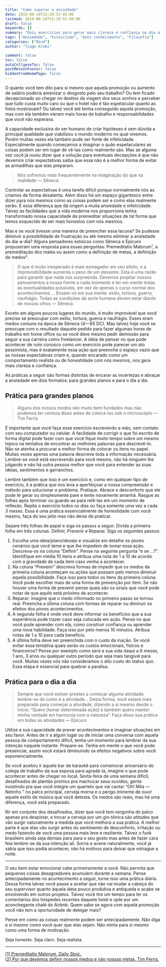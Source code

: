 ```yaml
---
title: "Como superar a ansiedade"
date: 2019-08-24T15:29:53-03:00
lastmod: 2019-08-24T15:29:53-03:00
draft: false
keywords: []
summary: "Dois exercícios para gerar mais clareza e confiança no dia a dia."
tags: ["Ansiedade", "Estoicismo", "Auto conhecimento", "Filosofia"]
categories: ["Mind"]
author: "Tiago Krebs"

comment: false
toc: false
autoCollapseToc: false
postMetaInFooter: false
hiddenFromHomePage: false
---
```


O quanto você tem dito para si mesmo que aquela promoção ou aumento de salário poderia amenizar o desgosto pelo seu trabalho? Ou tem ficado decepcionado ao chegar no destino da viagem dos seus sonhos e perceber que tudo custa muito caro ou que o hotel não é tão espetacular quanto as fotos mostravam? Ou talvez você até tenha conseguido aquela promoção, mas com ela também vieram mais horas de trabalho e responsabilidades que você não esperava.

A capacidade exclusiva do ser humano de criar hipóteses é sem dúvida a principal qualidade que viabilizou o mundo moderno no qual vivemos. Porém muitas vezes ela também pode ser fonte de infelicidade. Especialmente quando começamos a imaginar o quão espetaculares as coisas podem ser em lugar de vê-las como realmente são. Mas se alguma vez você já ouviu dizer que a solução para eventuais decepções é que não devemos criar expectativas saiba que essa não é a melhor forma de evitar as armadilhas que elas preparam.

> Nós sofremos mais frequentemente na imaginação do que na realidade — Sêneca.

Controlar as expectativas é uma tarefa difícil porque normalmente nós as criamos de forma desatenta. Além disso há um espaço gigantesco entre dizer para nós mesmos como as coisas podem ser e como elas realmente serão. É essa diferença que dá origem a muita ansiedade e infelicidade. Talvez as facilidades que a vida moderna nos proporciona tenha transformado nossa capacidade de premeditar situações de tal forma que temos esquecido de ser mais honestos com nós mesmos.

Mas e se você tivesse uma maneira de preencher essa lacuna? Se pudesse diminuir a possibilidade de frustração ou até mesmo eliminar a ansiedade do dia-a-dia? Alguns pensadores estoicos como Sêneca e Epícuro propuseram uma resposta para essas perguntas: Premeditatio Malorum¹, a premeditação dos males ou assim como a definição de metas, a definição de medos².

> O que é muito inesperado é mais esmagador em seu efeito, e a imprevisibilidade aumenta o peso de um desastre. Esta é uma razão para garantir que nada nos surpreenda. Devemos projetar nossos pensamentos à nossa frente a cada momento e ter em mente todas as eventualidades possíveis, em vez de apenas o curso normal dos acontecimentos … Ensaie-os em sua mente: exílio, tortura, guerra, naufrágio. Todas as condições da sorte humana devem estar diante de nossos olhos — Sêneca.

Exceto em alguns poucos lugares do mundo, é muito improvável que você precise se preocupar com exílio, tortura, guerra e naufrágio. Esses eram medos comuns na época de Sêneca (4— 65 DC). Mas talvez hoje você se preocupe com o resultado daquele pedido para fazer algumas horas de trabalho em home office ou se você deve mesmo pedir demissão para seguir a sua carreira como freelancer. A ideia de pensar no que pode acontecer de ruim conosco como um exercício pode parecer um ato pessimista, mas é exatamente essa ação que preenche o espaço vazio que as nossas expectativas criam e, quando encarado como um comportamento realista ou de honestidade com nós mesmos, nos gera mais clareza e confiança.

As práticas a seguir são formas distintas de encarar as incertezas e abraçar a ansiedade em dois formatos: para grandes planos e para o dia a dia.

## Prática para grandes planos

> Alguns dos nossos medos são muito bem fundados mas não podemos ter certeza disso antes de colocá-los sob o microscópio — Tim Ferris

É importante que você faça esse exercício escrevendo a mão, sem contato com seu computador ou celular. A facilidade de corrigir o que foi escrito de forma digital pode fazer com que você fique muito tempo sobre um mesmo tópico na tentativa de encontrar as melhores palavras para descrevê-lo. Não se atenha a procurar a melhor forma de colocar os itens no papel. Muitas vezes apenas uma palavra descreve toda a informação necessária. Lembre-se você está escrevendo para você mesmo, não há ninguém lhe julgando e não há outra pessoa melhor que você para entender as suas ideias, sentimentos e garranchos.

Lembre também que isso é um exercício e, como em qualquer tipo de exercício, é a prática que nos leva a aperfeiçoar a nossa compreensão e método para solucionar o problema. Pratique. Abrace o desconforto que ele pode te gerar ou simplesmente pare e tente novamente amanhã. Rasgue as folhas após terminar ou guarde-as para relê-las em um momento de reflexão. Repita o exercício todos os dias ou faça somente uma vez a cada 3 meses. Essa é uma prática essencialmente de honestidade com você mesmo, faça do seu jeito mas não deixe de praticar.

Separe três folhas de papel e siga os passos a seguir. Divida a primeira folha em três colunas. Definir, Prevenir e Reparar. Siga os seguintes passos:

1. Escolha uma ideia/plano/desejo e visualize em detalhe os piores cenários que você teme e que lhe impedem de tomar essa ação. Descreva-os na coluna “Definir”. Pense na seguinte pergunta “e se …?”. Identifique em média 10 itens e atribua uma nota de 1 a 10 de acordo com a gravidade de cada item caso venha a acontecer.
2. Na coluna “Prevenir” descreva formas de impedir que os medos da primeira coluna aconteçam ou ações que possam pelo menos diminuir aquela possibilidade. Faça isso para todos os itens da primeira coluna. Você pode escolher mais de uma forma de prevenção por item. Se não houver uma forma de prevenir pense quais são os sinais que você pode notar de que aquilo está próximo de acontecer.
3. Reparar: imagine que o medo informado no primeiro passo se tornou real. Preencha a última coluna com formas de reparar ou diminuir os efeitos dos piores acontecimentos.
4. A segunda folha é onde você deve informar os benefícios que a sua experiência pode trazer caso seja colocada em ação. Pense no que você pode aprender com ela, como construir confiança ou aprender uma nova habilidade. Faça isso por pelo menos 10 minutos. Atribua notas de 1 a 10 para cada benefício.
5. A última folha deve ser preenchida com o custo da inação. Se você evitar essa tentativa quais serão os custos emocionais, físicos e financeiros? Pense por exemplo como será a sua vida daqui a 6 meses, 1 ano, 3 anos ou qualquer outro período que seja mais tangível para você. Muitas vezes nós não consideramos o alto custo do status quo. Essa etapa é essencial para quebrar a paralisa.

## Prática para o dia a dia

> Sempre que você estiver prestes a começar alguma atividade, lembre-se de como é a atividade… Desta forma, você estará mais preparado para começar a atividade, dizendo a si mesmo desde o início: “Quero [tomar determinada ação] e também quero manter minha vontade em harmonia com a natureza”. Faça disso sua prática em todas as atividades — Epicuro

Utilize a sua capacidade de prever acontecimentos e imaginar situações em seu favor. Antes de ir a algum lugar ou de iniciar uma conversa com aquela pessoa de comportamento difícil, tenha um momento para lembrar da sua intenção naquele instante. Prepare-se. Tenha em mente o que você pode presenciar, assim você estará diminuindo os efeitos negativos sobre você exponencialmente.

Se você aceitou ir àquele bar de karaokê para comemorar aniversário do colega de trabalho da sua esposa para agradá-la, imagine o que pode acontecer antes de chegar no local. Sexta-feira de uma semana difícil, desafinados de plantão prontos pra machucar seus ouvidos, gente insistindo pra que você integre um quarteto que vai cantar “Oh! Mila — Netinho ” no palco principal, cerveja morna e o perigo iminente de ouvir aquele estilo de música que você detesta. Os medos são reais, mas há uma diferença, você está preparado.

Rir em conjunto dos desafinados, dizer que você tem vergonha do palco apenas pra despistar, e trocar a cerveja por um gin-tônica são atitudes que vão surgir naturalmente a medida que você melhora a sua prática. A melhor parte é que elas vão surgir antes do sentimento de desconforto, irritação ou medo fazendo de você uma pessoa mais leve e resiliente. Talvez o funk brasileiro ainda seja demais para para o seu gosto mas antes de fazer cara feia lembre-se da sua intenção ali. Sorria e acene naturalmente, você já sabia que isso podia acontecer, não há motivos para deixar que estrague a noite.

---

O seu bem estar emocional cabe primeiramente a você. Não permita que pequenas coisas desagradáveis acumulem durante a semana. Pense antecipadamente no acontecimento a seguir, torne isso uma prática diária. Dessa forma talvez você passe a aceitar que não vai mudar a cabeça do seu supervisor quanto àquela ideia pouco produtiva e antiquada e acabe se envolvendo em outros projetos. Talvez você tire um tempo para ler os comentários dos hóspedes recentes daquele hotel e opte por um aconchegante chalé do Airbnb. Quem sabe se agora com aquela promoção você não tem a oportunidade de delegar mais?

Pense em como as coisas realmente podem ser antecipadamente. Não diga a si mesmo como você quer que elas sejam. Não minta para si mesmo como uma forma de motivação.

Seja honesto. Seja claro. Seja realista.

---

[[1] Premeditatio Malorum, Daily Stoic.](https://dailystoic.com/premeditatio-malorum/)  
[[2] Por que devemos definir nossos medos e não nossas metas, Tim Ferris.](https://www.ted.com/talks/tim_ferriss_why_you_should_define_your_fears_instead_of_your_goals?language=pt-br)
